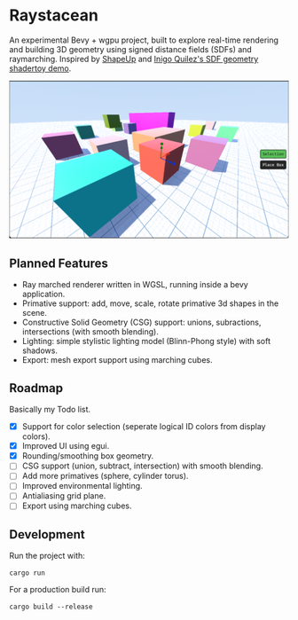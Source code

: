 # Raystacean

An experimental Bevy + wgpu project, built to explore real-time rendering and 
building 3D geometry using signed distance fields (SDFs) and raymarching. 
Inspired by [ShapeUp](https://github.com/danielchasehooper/ShapeUp-public) and [Inigo Quilez's SDF geometry shadertoy demo](https://www.shadertoy.com/view/Xds3zN).

![A Sample Rendered Scene](images/demo-scene.png)

## Planned Features
- Ray marched renderer written in WGSL, running inside a bevy application.
- Primative support: add, move, scale, rotate primative 3d shapes in the scene.
- Constructive Solid Geometry (CSG) support: unions, subractions, intersections 
(with smooth blending).
- Lighting: simple stylistic lighting model (Blinn-Phong style) with soft shadows.
- Export: mesh export support using marching cubes.

## Roadmap
Basically my Todo list.

- [x] Support for color selection (seperate logical ID colors from display colors).
- [x] Improved UI using egui.
- [x] Rounding/smoothing box geometry.
- [ ] CSG support (union, subtract, intersection) with smooth blending.
- [ ] Add more primatives (sphere, cylinder torus).
- [ ] Improved environmental lighting.
- [ ] Antialiasing grid plane.
- [ ] Export using marching cubes.

## Development

Run the project with:

```
cargo run
```

For a production build run:

```
cargo build --release
```
